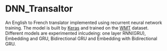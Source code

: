 # DNN_Transaltor

An English to French translator implemented using recurrent neural network training. The model is built by [Keras](keras.io) and trained on the [WMT](http://www.statmt.org/) dataset. Different models are experimented inlcudeing: one layer RNN(GRU), Embedding and GRU, Bidirectional GRU and Embedding with Bidirectional GRU.
